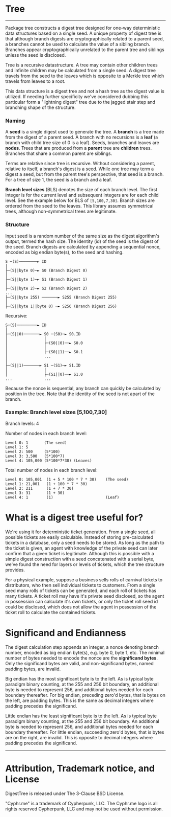 # Tree
-------------------------------------

Package tree constructs a digest tree designed for one-way deterministic data
structures based on a single seed.  A unique property of digest tree is that
although branch digests are cryptographically related to a parent seed, a
branches cannot be used to calculate the value of a sibling branch. Branches
appear cryptographically unrelated to the parent tree and siblings unless the
seed is disclosed.

Tree is a recursive datastructure.  A tree may contain other children trees and
infinite children may be calculated from a single seed. A digest tree travels
from the seed to the leaves which is opposite to a Merkle tree which travels
from leaves to a root.  

This data structure is a digest tree and not a hash tree as the digest value is
utilized. If needing further specificity we've considered dubbing this
particular form a "lightning digest" tree due to the jagged stair step and
branching shape of the structure.

### Naming
A **seed** is a single digest used to generate the tree.   A **branch** is a
tree made from the digest of a parent seed.  A branch with no recursions is a
**leaf** (a branch with child tree size of 0 is a leaf). Seeds, branches and
leaves are **nodes**.  Trees that are produced from a **parent** tree are
**children** trees.  Branches that share a common parent are siblings.  

Terms are relative since tree is recursive.  Without considering a parent,
relative to itself, a branch's digest is a seed.  While one tree may term a
digest a seed, but from the parent tree's perspective, that seed is a branch.
For a tree of size 1, the seed is a branch and a leaf.  

**Branch level sizes** (BLS) denotes the size of each branch level.  The
first integer is for the current level and subsequent integers are for each
child level. See the example below for BLS of `[5,100,7,30]`.  Branch sizes are
ordered from the seed to the leaves.  This library assumes symmetrical trees,
although non-symmetrical trees are legitimate.  
 

### Structure
Input seed is a random number of the same size as the digest algorithm's output,
termed the hash size. The identity (id) of the seed is the digest of the seed.
Branch digests are calculated by appending a sequential nonce, encoded as big
endian byte(s), to the seed and hashing.  

	S ─(S)────────► ID
	│
	├─(S||byte 0)─► S0 (Branch Digest 0)
	│
	├─(S||byte 1)─► S1 (Branch Digest 1)
	│
	├─(S||byte 2)─► S2 (Branch Digest 2)
	...
	├─(S||byte 255) ───────► S255 (Branch Digest 255)
	│
	├─(S||byte 1||byte 0) ─► S256 (Branch Digest 256)

Recursive:

	S─(S)─────────► ID
	│
	├─(S||0)───────► S0 ─(S0)─► S0.ID
	│                │
	│                ├─(S0||0)──► S0.0
	│                │
	│                ├─(S0||1)──► S0.1
	│                ...
	│
	├─(S||1)───────► S1 ─(S1)─► S1.ID
	│                │
	│                ├─(S1||0)──► S1.0
	...              ...

Because the nonce is sequential, any branch can quickly be calculated by
position in the tree.   Note that the identity of the seed is not apart of the
branch.

### Example: Branch level sizes [5,100,7,30]

Branch levels: 4

Number of nodes in each branch level:

	Level 0: 1       (The seed)
	Level 1: 5
	Level 2: 500     (5*100)
	Level 3: 3,500   (5*100*7)
	Level 4: 105,000 (5*100*7*30) (Leaves)


Total number of nodes in each branch level:

	Level 0: 105,001  (1 + 5 * 100 * 7 * 30)    (The seed)
	Level 1: 21,001   (1 + 100 * 7 * 30)
	Level 2: 211      (1 + 7 * 30)
	Level 3: 31       (1 + 30)
	Level 4: 1        (1)                       (Leaf)


# What is a digest tree useful for?
We're using it for deterministic ticket generation.  From a single seed, all
possible tickets are easily calculable.  Instead of storing pre-calculated
tickets in a database, only a seed needs to be stored.  As long as the path to
the ticket is given, an agent with knowledge of the private seed can later
confirm that a given ticket is legitimate.  Although this is possible with a
simple digest construction with a seed concatenated with a serial byte, we've
found the need for layers or levels of tickets, which the tree structure
provides.  

For a physical example, suppose a business sells rolls of carnival tickets to
distributors, who then sell individual tickets to customers.  From a single seed
many rolls of tickets can be generated, and each roll of tickets has many
tickets.  A ticket roll may have it's private seed disclosed, so the agent in
possession can calculate it's own tickets, or only the ticket roll seed id could
be disclosed, which does not allow the agent in possession of the ticket roll to
calculate the contained tickets.  


# Significand and Endianness
The digest calculation step appends an integer, a nonce denoting branch number,
encoded as big endian byte(s), e.g. byte 0, byte 1, etc.  The minimal number of
bytes needed to encode the nonce are the **significand bytes**.  Only the
significand bytes are valid, and non-significand bytes, named padding bytes, are
invalid. 

Big endian has the most significant byte is to the left. As is typical byte
paradigm binary counting, at the 255 and 256 bit boundary, an additional byte is
needed to represent 256, and additional bytes needed for each boundary
thereafter. For big endian, preceding zero'd bytes, that is bytes on the left,
are padding bytes.  This is the same as decimal integers where padding precedes the
significand.  

Little endian has the least significant byte is to the left. As is typical
byte paradigm binary counting, at the 255 and 256 bit boundary.  An additional
byte is needed to represent 256, and additional bytes needed for each boundary
thereafter. For little endian, succeeding zero'd bytes, that is bytes are on the
right, are invalid.  This is opposite to decimal integers where padding precedes the
significand.  



----------------------------------------------------------------------
# Attribution, Trademark notice, and License
DigestTree is released under The 3-Clause BSD License. 

"Cyphr.me" is a trademark of Cypherpunk, LLC. The Cyphr.me logo is all rights
reserved Cypherpunk, LLC and may not be used without permission.